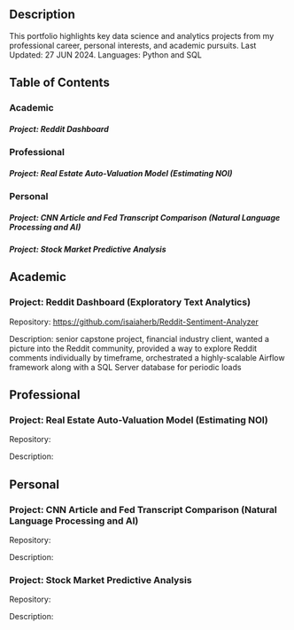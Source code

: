 ## Description
This portfolio highlights key data science and analytics projects from my professional career, personal interests, and academic pursuits.
Last Updated: 27 JUN 2024.
Languages: Python and SQL

## Table of Contents
### Academic
##### Project: Reddit Dashboard
### Professional
##### Project: Real Estate Auto-Valuation Model (Estimating NOI)
### Personal 
##### Project: CNN Article and Fed Transcript Comparison (Natural Language Processing and AI)
##### Project: Stock Market Predictive Analysis

## Academic
### Project: Reddit Dashboard (Exploratory Text Analytics)
Repository: https://github.com/isaiaherb/Reddit-Sentiment-Analyzer <br>

Description: senior capstone project, financial industry client, wanted a picture into the Reddit community, provided a way to explore Reddit comments individually by timeframe, orchestrated a highly-scalable Airflow framework along with a SQL Server database for periodic loads

## Professional
### Project: Real Estate Auto-Valuation Model (Estimating NOI)
Repository: 

Description:

## Personal
### Project: CNN Article and Fed Transcript Comparison (Natural Language Processing and AI)
Repository: 

Description:

### Project: Stock Market Predictive Analysis
Repository:

Description:

